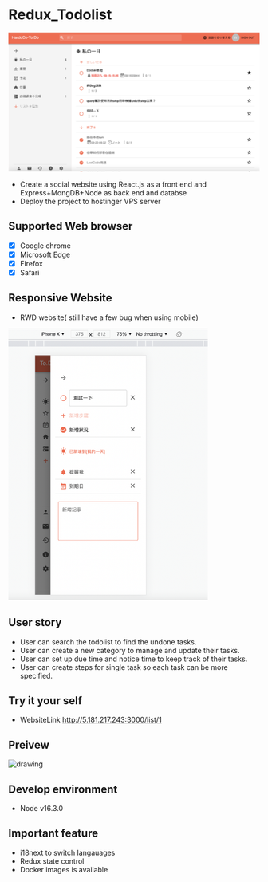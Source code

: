 # Redux_Todolist
![](https://github.com/hardco2020/Redux_Nextjs_Todolist/blob/main/截圖%202021-09-15%20下午7.39.56.png)
- Create a social website using React.js as a front end  and  Express+MongDB+Node as back end and databse 
- Deploy the project to hostinger VPS server


## Supported Web browser
- [x] Google chrome
- [x] Microsoft Edge
- [x] Firefox
- [x] Safari 

## Responsive Website
- RWD website( still have a few bug when using mobile)
<img src="https://github.com/hardco2020/Redux_Nextjs_Todolist/blob/main/responsive_show.png" alt="drawing" width="400"/>

## User story 
- User can search the todolist to find the undone tasks.
- User can create a new category to manage and update their tasks.
- User can set up due time and notice time to keep track of their tasks.
- User can create steps for single task so each task can be more specified.

## Try it your self
- WebsiteLink http://5.181.217.243:3000/list/1

## Preivew 
<img src="https://github.com/hardco2020/Redux_Nextjs_Todolist/blob/main/螢幕錄製%202021-09-15%20下午7.50.25.gif" alt="drawing" width="400"/>

## Develop environment
- Node v16.3.0 

## Important feature
- i18next to switch langauages
- Redux state control
- Docker images is available
